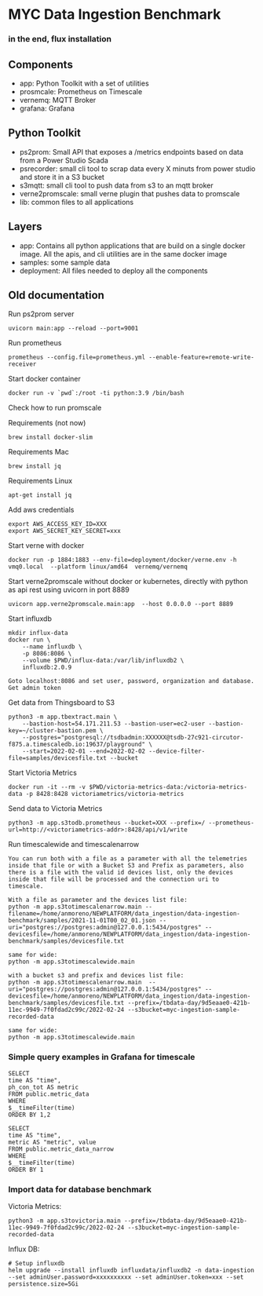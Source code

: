 # MYC Data Ingestion Benchmark 
### in the end, flux installation

## Components

- app: Python Toolkit with a set of utilities
- prosmcale: Prometheus on Timescale
- vernemq: MQTT Broker
- grafana: Grafana

## Python Toolkit

- ps2prom: Small API that exposes a /metrics endpoints based on data from a Power Studio Scada
- psrecorder: small cli tool to scrap data every X minuts from power studio and store it in a S3 bucket
- s3mqtt: small cli tool to push data from s3 to an mqtt broker
- verne2promscale: small verne plugin that pushes data to promscale
- lib: common files to all applications

## Layers

- app: Contains all python applications that are build on a single docker image. All the apis, and cli utilities are in the same docker image
- samples: some sample data
- deployment: All files needed to deploy all the components


## Old documentation

Run ps2prom server

    uvicorn main:app --reload --port=9001

Run prometheus

    prometheus --config.file=prometheus.yml --enable-feature=remote-write-receiver


Start docker container

    docker run -v `pwd`:/root -ti python:3.9 /bin/bash

Check how to run promscale



Requirements (not now)

    brew install docker-slim
    

Requirements Mac
    
    brew install jq

Requirements Linux

    apt-get install jq


Add aws credentials


    export AWS_ACCESS_KEY_ID=XXX
    export AWS_SECRET_KEY_SECRET=xxx

Start verne with docker

    docker run -p 1884:1883 --env-file=deployment/docker/verne.env -h vmq0.local  --platform linux/amd64  vernemq/vernemq

Start verne2promscale without docker or kubernetes, directly with python as api rest using uvicorn in port 8889

    uvicorn app.verne2promscale.main:app  --host 0.0.0.0 --port 8889


Start influxdb

    mkdir influx-data
    docker run \
        --name influxdb \
        -p 8086:8086 \
        --volume $PWD/influx-data:/var/lib/influxdb2 \
        influxdb:2.0.9

    Goto localhost:8086 and set user, password, organization and database. Get admin token


Get data from Thingsboard to S3

    python3 -m app.tbextract.main \
        --bastion-host=54.171.211.53 --bastion-user=ec2-user --bastion-key=~/cluster-bastion.pem \
        --postgres="postgresql://tsdbadmin:XXXXXX@tsdb-27c921-circutor-f875.a.timescaledb.io:19637/playground" \
        --start=2022-02-01 --end=2022-02-02 --device-filter-file=samples/devicesfile.txt --bucket


Start Victoria Metrics

    docker run -it --rm -v $PWD/victoria-metrics-data:/victoria-metrics-data -p 8428:8428 victoriametrics/victoria-metrics

Send data to Victoria Metrics

    python3 -m app.s3todb.prometheus --bucket=XXX --prefix=/ --prometheus-url=http://<victoriametrics-addr>:8428/api/v1/write

Run timescalewide and timescalenarrow

    You can run both with a file as a parameter with all the telemetries inside that file or with a Bucket S3 and Prefix as parameters, also there is a file with the valid id devices list, only the devices inside that file will be processed and the connection uri to timescale. 

    With a file as parameter and the devices list file:
    python -m app.s3totimescalenarrow.main --filename=/home/anmoreno/NEWPLATFORM/data_ingestion/data-ingestion-benchmark/samples/2021-11-01T00_02_01.json --uri="postgres://postgres:admin@127.0.0.1:5434/postgres" --devicesfile=/home/anmoreno/NEWPLATFORM/data_ingestion/data-ingestion-benchmark/samples/devicesfile.txt

    same for wide:
    python -m app.s3totimescalewide.main

    with a bucket s3 and prefix and devices list file:
    python -m app.s3totimescalenarrow.main  --uri="postgres://postgres:admin@127.0.0.1:5434/postgres" --devicesfile=/home/anmoreno/NEWPLATFORM/data_ingestion/data-ingestion-benchmark/samples/devicesfile.txt --prefix=/tbdata-day/9d5eaae0-421b-11ec-9949-7f0fdad2c99c/2022-02-24 --s3bucket=myc-ingestion-sample-recorded-data

    same for wide:
    python -m app.s3totimescalewide.main

### Simple query examples in Grafana for timescale

    SELECT 
    time AS "time",
    ph_con_tot AS metric
    FROM public.metric_data
    WHERE
    $__timeFilter(time)
    ORDER BY 1,2

    SELECT
    time AS "time",
    metric AS "metric", value
    FROM public.metric_data_narrow
    WHERE
    $__timeFilter(time)
    ORDER BY 1

### Import data for database benchmark

Victoria Metrics:

    python3 -m app.s3tovictoria.main --prefix=/tbdata-day/9d5eaae0-421b-11ec-9949-7f0fdad2c99c/2022-02-24 --s3bucket=myc-ingestion-sample-recorded-data

Influx DB:

    # Setup influxdb
    helm upgrade --install influxdb influxdata/influxdb2 -n data-ingestion --set adminUser.password=xxxxxxxxxx --set adminUser.token=xxx --set persistence.size=5Gi
    
